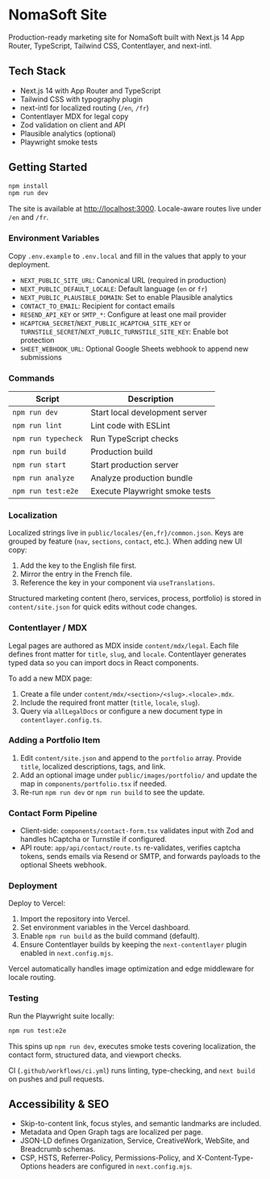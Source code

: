 # NomaSoft Site

Production-ready marketing site for NomaSoft built with Next.js 14 App Router, TypeScript, Tailwind CSS, Contentlayer, and next-intl.

## Tech Stack

- Next.js 14 with App Router and TypeScript
- Tailwind CSS with typography plugin
- next-intl for localized routing (`/en`, `/fr`)
- Contentlayer MDX for legal copy
- Zod validation on client and API
- Plausible analytics (optional)
- Playwright smoke tests

## Getting Started

```bash
npm install
npm run dev
```

The site is available at [http://localhost:3000](http://localhost:3000). Locale-aware routes live under `/en` and `/fr`.

### Environment Variables

Copy `.env.example` to `.env.local` and fill in the values that apply to your deployment.

- `NEXT_PUBLIC_SITE_URL`: Canonical URL (required in production)
- `NEXT_PUBLIC_DEFAULT_LOCALE`: Default language (`en` or `fr`)
- `NEXT_PUBLIC_PLAUSIBLE_DOMAIN`: Set to enable Plausible analytics
- `CONTACT_TO_EMAIL`: Recipient for contact emails
- `RESEND_API_KEY` or `SMTP_*`: Configure at least one mail provider
- `HCAPTCHA_SECRET`/`NEXT_PUBLIC_HCAPTCHA_SITE_KEY` or `TURNSTILE_SECRET`/`NEXT_PUBLIC_TURNSTILE_SITE_KEY`: Enable bot protection
- `SHEET_WEBHOOK_URL`: Optional Google Sheets webhook to append new submissions

### Commands

| Script              | Description                    |
| ------------------- | ------------------------------ |
| `npm run dev`       | Start local development server |
| `npm run lint`      | Lint code with ESLint          |
| `npm run typecheck` | Run TypeScript checks          |
| `npm run build`     | Production build               |
| `npm run start`     | Start production server        |
| `npm run analyze`   | Analyze production bundle      |
| `npm run test:e2e`  | Execute Playwright smoke tests |

### Localization

Localized strings live in `public/locales/{en,fr}/common.json`. Keys are grouped by feature (`nav`, `sections`, `contact`, etc.). When adding new UI copy:

1. Add the key to the English file first.
2. Mirror the entry in the French file.
3. Reference the key in your component via `useTranslations`.

Structured marketing content (hero, services, process, portfolio) is stored in `content/site.json` for quick edits without code changes.

### Contentlayer / MDX

Legal pages are authored as MDX inside `content/mdx/legal`. Each file defines front matter for `title`, `slug`, and `locale`. Contentlayer generates typed data so you can import docs in React components.

To add a new MDX page:

1. Create a file under `content/mdx/<section>/<slug>.<locale>.mdx`.
2. Include the required front matter (`title`, `locale`, `slug`).
3. Query via `allLegalDocs` or configure a new document type in `contentlayer.config.ts`.

### Adding a Portfolio Item

1. Edit `content/site.json` and append to the `portfolio` array. Provide `title`, localized descriptions, tags, and link.
2. Add an optional image under `public/images/portfolio/` and update the map in `components/portfolio.tsx` if needed.
3. Re-run `npm run dev` or `npm run build` to see the update.

### Contact Form Pipeline

- Client-side: `components/contact-form.tsx` validates input with Zod and handles hCaptcha or Turnstile if configured.
- API route: `app/api/contact/route.ts` re-validates, verifies captcha tokens, sends emails via Resend or SMTP, and forwards payloads to the optional Sheets webhook.

### Deployment

Deploy to Vercel:

1. Import the repository into Vercel.
2. Set environment variables in the Vercel dashboard.
3. Enable `npm run build` as the build command (default).
4. Ensure Contentlayer builds by keeping the `next-contentlayer` plugin enabled in `next.config.mjs`.

Vercel automatically handles image optimization and edge middleware for locale routing.

### Testing

Run the Playwright suite locally:

```bash
npm run test:e2e
```

This spins up `npm run dev`, executes smoke tests covering localization, the contact form, structured data, and viewport checks.

CI (`.github/workflows/ci.yml`) runs linting, type-checking, and `next build` on pushes and pull requests.

## Accessibility & SEO

- Skip-to-content link, focus styles, and semantic landmarks are included.
- Metadata and Open Graph tags are localized per page.
- JSON-LD defines Organization, Service, CreativeWork, WebSite, and Breadcrumb schemas.
- CSP, HSTS, Referrer-Policy, Permissions-Policy, and X-Content-Type-Options headers are configured in `next.config.mjs`.

